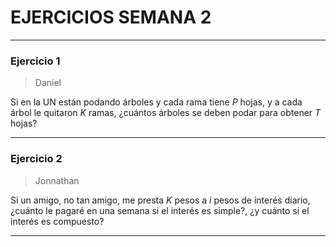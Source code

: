 # EJERCICIOS SEMANA 2

---

### Ejercicio 1
> Daniel

Si en la UN están podando árboles y cada rama tiene $P$ hojas, y a
cada árbol le quitaron $K$ ramas, ¿cuántos árboles se deben podar para
obtener $T$ hojas?

---

### Ejercicio 2
> Jonnathan

Si un amigo, no tan amigo, me presta $K$ pesos a $i$ pesos de interés
diario, ¿cuánto le pagaré en una semana si el interés es simple?, ¿y
cuánto si el interés es compuesto?

---